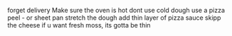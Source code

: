 forget delivery
Make sure the oven is hot 
dont use cold dough 
use a pizza peel - or sheet pan 
stretch the dough
add thin layer of pizza sauce
skipp the cheese
if u want fresh moss, its gotta be thin